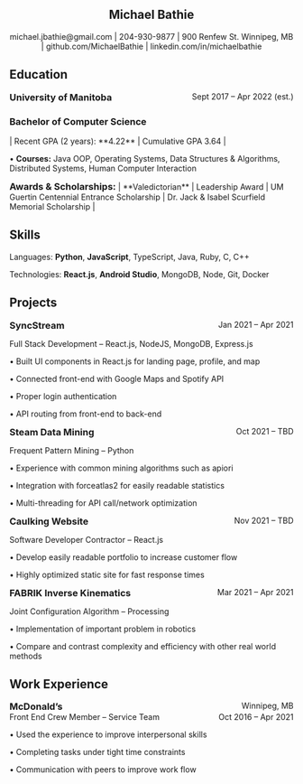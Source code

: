 ## <center>Michael Bathie </center>

<center>michael.jbathie@gmail.com | 204-930-9877 | 900 Renfew St. Winnipeg, MB | github.com/MichaelBathie | linkedin.com/in/michaelbathie</center>

## Education

<h3 style="display: inline;">University of Manitoba</h3>
<div style="float: right;">Sept 2017 – Apr 2022 (est.)</div>

<h3>Bachelor of Computer Science</h3> 
| Recent GPA (2 years): **4.22** | Cumulative GPA 3.64 |

• **Courses:** Java OOP, Operating Systems, Data Structures & Algorithms, Distributed Systems, Human Computer Interaction

<h3 style="display: inline;">Awards & Scholarships:</h3> | **Valedictorian** | Leadership Award | UM Guertin Centennial Entrance Scholarship | Dr. Jack & Isabel Scurfield Memorial Scholarship |

## Skills

Languages: **Python**, **JavaScript**, TypeScript, Java, Ruby, C, C++

Technologies: **React.js**, **Android Studio**, MongoDB, Node, Git, Docker

## Projects

<h3 style="display: inline;">SyncStream</h3>  
<div style="float: right;">Jan 2021 – Apr 2021</div>	

Full Stack Development – React.js, NodeJS, MongoDB, Express.js					     

• Built UI components in React.js for landing page, profile, and map

• Connected front-end with Google Maps and Spotify API

• Proper login authentication

• API routing from front-end to back-end

<h3 style="display: inline;">Steam Data Mining</h3>  
<div style="float: right;">Oct 2021 – TBD</div>

Frequent Pattern Mining – Python							     

• Experience with common mining algorithms such as apiori

• Integration with forceatlas2 for easily readable statistics

• Multi-threading for API call/network optimization

<h3 style="display: inline;">Caulking Website</h3>	
<div style="float: right;">Nov 2021 – TBD</div>	

Software Developer Contractor – React.js			     

• Develop easily readable portfolio to increase customer flow

• Highly optimized static site for fast response times

<h3 style="display: inline;">FABRIK Inverse Kinematics</h3>  
<div style="float: right;">Mar 2021 – Apr 2021</div>

Joint Configuration Algorithm – Processing						     

• Implementation of important problem in robotics

• Compare and contrast complexity and efficiency with other real world methods

## Work Experience

<div>
<h3 style="display: inline;">McDonald’s</h3>
<div style="float: right;">Winnipeg, MB</div>
</div>
<div style="overflow: hidden;">
<div style="float: left;">Front End Crew Member – Service Team</div>	
<div style="display: inline; float: right;">Oct 2016 – Apr 2021</div>
</div>

• Used the experience to improve interpersonal skills

• Completing tasks under tight time constraints

• Communication with peers to improve work flow
